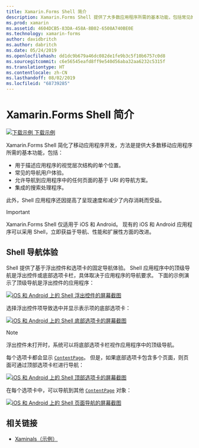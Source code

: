 ```yaml
---
title: Xamarin.Forms Shell 简介
description: Xamarin.Forms Shell 提供了大多数应用程序所需的基本功能，包括常见的导航用户体验、基于 URI 的导航方案，以及集成的搜索处理程序。
ms.prod: xamarin
ms.assetid: 4604DCB5-83DA-458A-8B02-6508A740BE0E
ms.technology: xamarin-forms
author: davidbritch
ms.author: dabritch
ms.date: 05/24/2019
ms.openlocfilehash: dd1dc9b679a46dc082de1fe9b3c5f10b6757c0d8
ms.sourcegitcommit: c6e56545eafd8ff9e540d56aba32aa6232c5315f
ms.translationtype: HT
ms.contentlocale: zh-CN
ms.lasthandoff: 08/02/2019
ms.locfileid: "68739285"
---
```

# <a name="xamarinforms-shell-introduction"></a>Xamarin.Forms Shell 简介

[![下载示例](~/media/shared/download.png) 下载示例](https://docs.microsoft.com/samples/xamarin/xamarin-forms-samples/userinterface-xaminals/)

Xamarin.Forms Shell 简化了移动应用程序开发，方法是提供大多数移动应用程序所需的基本功能，包括：

- 用于描述应用程序的视觉层次结构的单个位置。
- 常见的导航用户体验。
- 允许导航到应用程序中的任何页面的基于 URI 的导航方案。
- 集成的搜索处理程序。

此外，Shell 应用程序还因提高了呈现速度和减少了内存消耗而受益。

> [!IMPORTANT]
> Xamarin.Forms Shell 仅适用于 iOS 和 Android。 现有的 iOS 和 Android 应用程序可以采用 Shell，立即获益于导航、性能和扩展性方面的改进。

## <a name="shell-navigation-experience"></a>Shell 导航体验

Shell 提供了基于浮出控件和选项卡的固定导航体验。 Shell 应用程序中的顶级导航是浮出控件或底部选项卡栏，具体取决于应用程序的导航要求。 下面的示例演示了顶级导航是浮出控件的应用程序：

[![iOS 和 Android 上的 Shell 浮出控件的屏幕截图](introduction-images/flyout.png "Shell 浮出控件")](introduction-images/flyout-large.png#lightbox "Shell 浮出控件")

选择浮出控件项导致选中并显示表示项的底部选项卡：

[![iOS 和 Android 上的 Shell 底部选项卡的屏幕截图](introduction-images/monkeys.png "Shell 底部选项卡")](introduction-images/monkeys-large.png#lightbox "Shell 底部选项卡")

> [!NOTE]
> 浮出控件未打开时，系统可以将底部选项卡栏视作应用程序中的顶级导航。

每个选项卡都会显示 [`ContentPage`](xref:Xamarin.Forms.ContentPage)。 但是，如果底部选项卡包含多个页面，则页面可通过顶部选项卡栏进行导航：

[![iOS 和 Android 上的 Shell 顶部选项卡的屏幕截图](introduction-images/cats.png "Shell 顶部选项卡")](introduction-images/cats-large.png#lightbox "Shell 顶部选项卡")

在每个选项卡中，可以导航到其他 [`ContentPage`](xref:Xamarin.Forms.ContentPage) 对象：

[![iOS 和 Android 上的 Shell 页面导航的屏幕截图](introduction-images/cat-details.png "Shell 应用导航")](introduction-images/cat-details-large.png#lightbox "Shell 应用导航")

## <a name="related-links"></a>相关链接

- [Xaminals（示例）](https://docs.microsoft.com/samples/xamarin/xamarin-forms-samples/userinterface-xaminals/)
